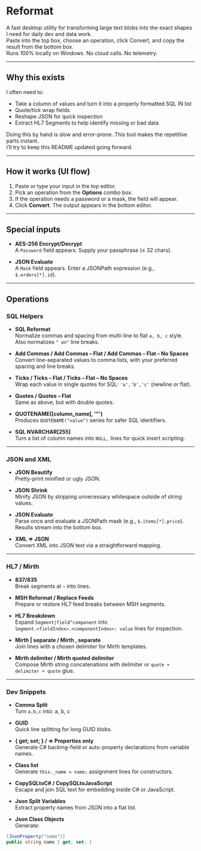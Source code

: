 # Reformat

A fast desktop utility for transforming large text blobs into the exact shapes I need for daily dev and data work.  
Paste into the top box, choose an operation, click Convert, and copy the result from the bottom box.  
Runs 100% locally on Windows. No cloud calls. No telemetry.

---

## Why this exists

I often need to:
- Take a column of values and turn it into a properly formatted SQL IN list
- Quote/tick wrap fields
- Reshape JSON for quick inspection
- Extract HL7 Segments to help identify missing or bad data

Doing this by hand is slow and error-prone. This tool makes the repetitive parts instant.  
I’ll try to keep this README updated going forward.

---

## How it works (UI flow)

1. Paste or type your input in the top editor.
2. Pick an operation from the **Options** combo box.
3. If the operation needs a password or a mask, the field will appear.
4. Click **Convert**. The output appears in the bottom editor.

---

## Special inputs

- **AES-256 Encrypt/Decrypt**  
  A `Password` field appears. Supply your passphrase (≤ 32 chars).

- **JSON Evaluate**  
  A `Mask` field appears. Enter a JSONPath expression (e.g., `$.orders[*].id`).

---

## Operations

### SQL Helpers

- **SQL Reformat**  
  Normalize commas and spacing from multi-line to flat `a, b, c` style. Also normalizes `" on"` line breaks.

- **Add Commas / Add Commas – Flat / Add Commas – Flat – No Spaces**  
  Convert line-separated values to comma lists, with your preferred spacing and line breaks.

- **Ticks / Ticks – Flat / Ticks – Flat – No Spaces**  
  Wrap each value in single quotes for SQL: `'a','b','c'` (newline or flat).

- **Quotes / Quotes – Flat**  
  Same as above, but with double quotes.

- **QUOTENAME([column_name], '"')**  
  Produces `QUOTENAME("value")` series for safer SQL identifiers.

- **SQL NVARCHAR[255]**  
  Turn a list of column names into `NULL,` lines for quick insert scripting.

---

### JSON and XML

- **JSON Beautify**  
  Pretty-print minified or ugly JSON.

- **JSON Shrink**  
  Minify JSON by stripping unnecessary whitespace outside of string values.

- **JSON Evaluate**  
  Parse once and evaluate a JSONPath mask (e.g., `$.items[*].price`).  
  Results stream into the bottom box.

- **XML ⇒ JSON**  
  Convert XML into JSON text via a straightforward mapping.

---

### HL7 / Mirth

- **837/835**  
  Break segments at `~` into lines.

- **MSH Reformat / Replace Feeds**  
  Prepare or restore HL7 feed breaks between MSH segments.

- **HL7 Breakdown**  
  Expand `Segment|field^component` into  
  `Segment.<fieldIndex>.<componentIndex>: value` lines for inspection.

- **Mirth | separate / Mirth , separate**  
  Join lines with a chosen delimiter for Mirth templates.

- **Mirth delimiter / Mirth quoted delimiter**  
  Compose Mirth string concatenations with delimiter or `quote + delimiter + quote` glue.

---

### Dev Snippets

- **Comma Split**  
  Turn `a,b,c` into:
  a,
  b,
  c

- **GUID**  
Quick line splitting for long GUID blobs.

- **{ get; set; } / ⇒ Properties only**  
Generate C# backing-field or auto-property declarations from variable names.

- **Class list**  
Generate `this._name = name;` assignment lines for constructors.

- **CopySQLtoC# / CopySQLtoJavaScript**  
Escape and join SQL text for embedding inside C# or JavaScript.

- **Json Split Variables**  
Extract property names from JSON into a flat list.

- **Json Class Objects**  
Generate:
```csharp
[JsonProperty("name")]
public string name { get; set; }
